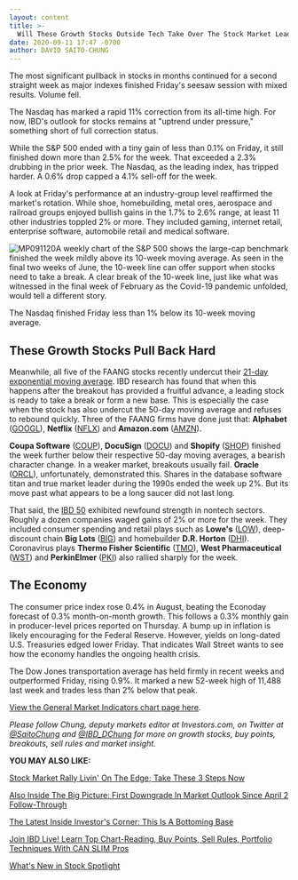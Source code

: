 ```yaml
---
layout: content
title: >-
  Will These Growth Stocks Outside Tech Take Over The Stock Market Leadership?
date: 2020-09-11 17:47 -0700
author: DAVID SAITO-CHUNG
---
```






The most significant pullback in stocks in months continued for a second straight week as major indexes finished Friday's seesaw session with mixed results. Volume fell.




The Nasdaq has marked a rapid 11% correction from its all-time high. For now, IBD's outlook for stocks remains at "uptrend under pressure," something short of full correction status.


While the S&P 500 ended with a tiny gain of less than 0.1% on Friday, it still finished down more than 2.5% for the week. That exceeded a 2.3% drubbing in the prior week. The Nasdaq, as the leading index, has tripped harder. A 0.6% drop capped a 4.1% sell-off for the week.


A look at Friday's performance at an industry-group level reaffirmed the market's rotation. While shoe, homebuilding, metal ores, aerospace and railroad groups enjoyed bullish gains in the 1.7% to 2.6% range, at least 11 other industries toppled 2% or more. They included gaming, internet retail, enterprise software, automobile retail and medical software.


![MP091120](https://www.investors.com/wp-content/uploads/2020/09/MP091120.jpg)A weekly chart of the S&P 500 shows the large-cap benchmark finished the week mildly above its 10-week moving average. As seen in the final two weeks of June, the 10-week line can offer support when stocks need to take a break. A clear break of the 10-week line, just like what was witnessed in the final week of February as the Covid-19 pandemic unfolded, would tell a different story.


The Nasdaq finished Friday less than 1% below its 10-week moving average.


These Growth Stocks Pull Back Hard
----------------------------------


Meanwhile, all five of the FAANG stocks recently undercut their [21-day exponential moving average](https://www.investors.com/how-to-invest/investors-corner/what-is-the-21-day-exponential-moving-average/). IBD research has found that when this happens after the breakout has provided a fruitful advance, a leading stock is ready to take a break or form a new base. This is especially the case when the stock has also undercut the 50-day moving average and refuses to rebound quickly. Three of the FAANG firms have done just that: **Alphabet** ([GOOGL](https://research.investors.com/quote.aspx?symbol=GOOGL)), **Netflix** ([NFLX](https://research.investors.com/quote.aspx?symbol=NFLX)) and **Amazon.com** ([AMZN](https://research.investors.com/quote.aspx?symbol=AMZN)).


**Coupa Software** ([COUP](https://research.investors.com/quote.aspx?symbol=COUP)), **DocuSign** ([DOCU](https://research.investors.com/quote.aspx?symbol=DOCU)) and **Shopify** ([SHOP](https://research.investors.com/quote.aspx?symbol=SHOP)) finished the week further below their respective 50-day moving averages, a bearish character change. In a weaker market, breakouts usually fail. **Oracle** ([ORCL](https://research.investors.com/quote.aspx?symbol=ORCL)), unfortunately, demonstrated this. Shares in the database software titan and true market leader during the 1990s ended the week up 2%. But its move past what appears to be a long saucer did not last long.


That said, the [IBD 50](https://research.investors.com/stock-lists/ibd-50/) exhibited newfound strength in nontech sectors. Roughly a dozen companies waged gains of 2% or more for the week. They included consumer spending and retail plays such as **Lowe's** ([LOW](https://research.investors.com/quote.aspx?symbol=LOW)), deep-discount chain **Big Lots** ([BIG](https://research.investors.com/quote.aspx?symbol=BIG)) and homebuilder **D.R. Horton** ([DHI](https://research.investors.com/quote.aspx?symbol=DHI)). Coronavirus plays **Thermo Fisher Scientific** ([TMO](https://research.investors.com/quote.aspx?symbol=TMO)), **West Pharmaceutical** ([WST](https://research.investors.com/quote.aspx?symbol=WST)) and **PerkinElmer** ([PKI](https://research.investors.com/quote.aspx?symbol=PKI)) also rallied sharply for the week.


The Economy
-----------


The consumer price index rose 0.4% in August, beating the Econoday forecast of 0.3% month-on-month growth. This follows a 0.3% monthly gain in producer-level prices reported on Thursday. A bump up in inflation is likely encouraging for the Federal Reserve. However, yields on long-dated U.S. Treasuries edged lower Friday. That indicates Wall Street wants to see how the economy handles the ongoing health crisis.


The Dow Jones transportation average has held firmly in recent weeks and outperformed Friday, rising 0.9%. It marked a new 52-week high of 11,488 last week and trades less than 2% below that peak.


[View the General Market Indicators chart page here](https://www.investors.com/wp-content/uploads/2020/09/GMI_091420.pdf).


*Please follow Chung, deputy markets editor at Investors.com, on Twitter at [@SaitoChung](https://twitter.com/SaitoChung) and [@IBD\_DChung](https://twitter.com/IBD_DChung) for more on growth stocks, buy points, breakouts, sell rules and market insight.*


**YOU MAY ALSO LIKE:**


[Stock Market Rally Livin' On The Edge; Take These 3 Steps Now](https://www.investors.com/market-trend/stock-market-today/dow-jones-futures-stock-market-rally-livin-on-edge-take-these-steps/)


[Also Inside The Big Picture: First Downgrade In Market Outlook Since April 2 Follow-Through](https://www.investors.com/market-trend/the-big-picture/stock-market-sell-off-creates-first-bearish-outlook-since-april-2-follow-through-day/)


[The Latest Inside Investor's Corner: This Is A Bottoming Base](https://www.investors.com/how-to-invest/investors-corner/google-stock-breakout-from-bottoming-base-in-2009-yielded-perfect-entry/)


[Join IBD Live! Learn Top Chart-Reading, Buy Points, Sell Rules, Portfolio Techniques With CAN SLIM Pros](https://shop.investors.com/offer/splashresponsive.aspx?id=IBD-Live)


[What's New in Stock Spotlight](https://www.investors.com/stock-lists/stock-spotlight/servicenow-stock-buy-area-earnings-remain-outstanding/)




